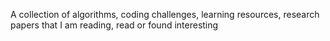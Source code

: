 A collection of algorithms, coding challenges, learning resources, research papers that I am reading, read or found interesting
